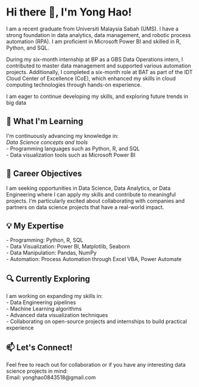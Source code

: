 <h1> Hi there 👋, I'm Yong Hao! </h1>
I am a recent graduate from Universiti Malaysia Sabah (UMS). I have a strong foundation in data analytics, data management, and robotic process automation (RPA). I am proficient in Microsoft Power BI and skilled in R, Python, and SQL.


During my six-month internship at BP as a GBS Data Operations intern, I contributed to master data management and supported various automation projects. Additionally, I completed a six-month role at BAT as part of the IDT Cloud Center of Excellence (CoE), which enhanced my skills in cloud computing technologies through hands-on experience. 

I am eager to continue developing my skills, and exploring future trends in big data

<h2> 🌱 What I'm Learning </h2>
I'm continuously advancing my knowledge in:
<br> <I> Data Science concepts and tools </i> </br>
- Programming languages such as Python, R, and SQL
<br> - Data visualization tools such as Microsoft Power BI </br>

<h2> 💼 Career Objectives </h2>
I am seeking opportunities in Data Science, Data Analytics, or Data Engineering where I can apply my skills and contribute to meaningful projects.
I’m particularly excited about collaborating with companies and partners on data science projects that have a real-world impact.

<h2> 💡 My Expertise </h2>
- Programming: Python, R, SQL
<br>  - Data Visualization: Power BI, Matplotlib, Seaborn </br>
- Data Manipulation: Pandas, NumPy
<br>  - Automation: Process Automation through Excel VBA, Power Automate </br> 

<h2>  🔍 Currently Exploring </h2>
I am working on expanding my skills in:
<br> - Data Engineering pipelines </br> 
- Machine Learning algorithms
 <br> - Advanced data visualization techniques </br> 
- Collaborating on open-source projects and internships to build practical experience

<h2> 📫 Let's Connect! </h2>
Feel free to reach out for collaboration or if you have any interesting data science projects in mind:
<br>  Email: yonghao0843518@gmail.com </br> 


<!---
RobertTuen518/RobertTuen518 is a ✨ special ✨ repository because its `README.md` (this file) appears on your GitHub profile.
You can click the Preview link to take a look at your changes.
--->
